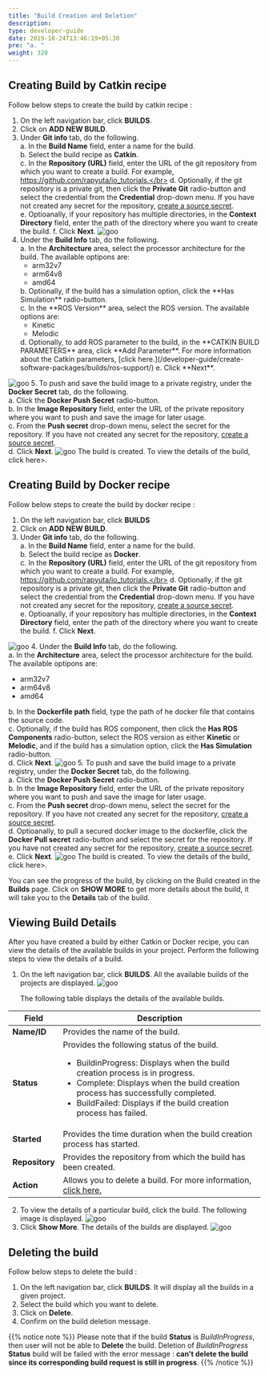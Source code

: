 ```yaml
---
title: "Build Creation and Deletion"
description:
type: developer-guide
date: 2019-10-24T13:46:19+05:30
pre: "a. "
weight: 320
---
```


## Creating Build by Catkin recipe 
Follow below steps to create the build by catkin recipe : 

1. On the left navigation bar, click **BUILDS**.
2. Click on **ADD NEW BUILD**.
3. Under **Git info** tab, do the following.</br>
	a. In the **Build Name** field, enter a name for the build.</br>
	b. Select the build recipe as **Catkin**.</br>
	c. In the **Repository (URL)** field, enter the URL of the git repository from which you want to create a build. For example, https://github.com/rapyuta/io_tutorials.</br>
	d. Optionally, if the git repository is a private git, then click the **Private Git** radio-button and select the credential from the **Credential** drop-down menu. If you have not created any secret for the repository, [create a source secret](/developer-guide/create-software-packages/secrets/sourcecode-repository/#creating-source-secret).</br>
	e. Optioanally, if your repository has multiple directories, in the **Context Directory** field, enter the path of the directory where you want to create the build.
	f. Click **Next**. 
![goo](/images/core-concepts/builds/build-creation/catkin-recipe.png?classes=border,shadow&width=30pc)
4. Under the **Build Info** tab, do the following.</br>
	a. In the **Architecture** area, select the processor architecture for the build. The available optipons are:</br>
	<ul>
	<li>arm32v7</li>
	<li>arm64v8</li>
	<li>amd64</li>
	</ul>
	b. Optionally, if the build has a simulation option, click the **Has Simulation** radio-button.</br>
	c. In the **ROS Version** area, select the ROS version. The available options are:</br>
	<ul>
	<li>Kinetic</li>
	<li>Melodic</li>
	</ul>
	d. Optionally, to add ROS parameter to the build, in the **CATKIN BUILD PARAMETERS** area, click **Add Parameter**. For more information about the Catkin parameters, [click here.](/developer-guide/create-software-packages/builds/ros-support/)
	e. Click **Next**.
![goo](/images/core-concepts/builds/build-creation/catkin-build-info.png?classes=border,shadow&width=30pc)
5. To push and save the build image to a private registry, under the **Docker Secret** tab, do the following.</br>
	a. Click the **Docker Push Secret** radio-button.</br>
	b. In the **Image Repository** field, enter the URL of the private repository where you want to push and save the image for later usage.</br>
	c. From the **Push secret** drop-down menu, select the secret for the repository. If you have not created any secret for the repository, [create a source secret](/developer-guide/create-software-packages/secrets/sourcecode-repository/#creating-source-secret).</br>
	d. Click **Next**.
![goo](/images/core-concepts/builds/build-creation/catkin-push-secret.png?classes=border,shadow&width=30pc)
The build is created. To view the details of the build, click here>.


## Creating Build by Docker recipe 
Follow below steps to create the build by docker recipe : 

1. On the left navigation bar, click **BUILDS**
2. Click on **ADD NEW BUILD**.
3. Under **Git info** tab, do the following.</br>
	a. In the **Build Name** field, enter a name for the build.</br>
	b. Select the build recipe as **Docker**.</br>
	c. In the **Repository (URL)** field, enter the URL of the git repository from which you want to create a build. For example, https://github.com/rapyuta/io_tutorials.</br>
	d. Optionally, if the git repository is a private git, then click the **Private Git** radio-button and select the credential from the **Credential** drop-down menu. If you have not created any secret for the repository, [create a source secret](/developer-guide/create-software-packages/secrets/sourcecode-repository/#creating-source-secret).</br>
	e. Optioanally, if your repository has multiple directories, in the **Context Directory** field, enter the path of the directory where you want to create the build.
	f. Click **Next**. 

![goo](/images/core-concepts/builds/build-creation/docker-recipe.png?classes=border,shadow&width=30pc)
4. Under the **Build Info** tab, do the following.</br>
	a. In the **Architecture** area, select the processor architecture for the build. The available optipons are:</br>
	<ul>
	<li>arm32v7</li>
	<li>arm64v8</li>
	<li>amd64</li>
	</ul>
	b. In the **Dockerfile path** field, type the path of he docker file that contains the source code.</br>
	c. Optionally, if the build has ROS component, then click the **Has ROS Components** radio-button, select the ROS version as either **Kinetic** or **Melodic**, and if the build has a simulation option, click the **Has Simulation** radio-button.</br>
	d. Click **Next**.
![goo](/images/core-concepts/builds/build-creation/docker-build-info.png?classes=border,shadow&width=30pc)
5. To push and save the build image to a private registry, under the **Docker Secret** tab, do the following.</br>
	a. Click the **Docker Push Secret** radio-button.</br>
	b. In the **Image Repository** field, enter the URL of the private repository where you want to push and save the image for later usage.</br>
	c. From the **Push secret** drop-down menu, select the secret for the repository. If you have not created any secret for the repository, [create a source secret](/developer-guide/create-software-packages/secrets/sourcecode-repository/#creating-source-secret).</br>
	d. Optioanally, to pull a secured docker image to the dockerfile, click the **Docker Pull secret** radio-button and select the secret for the repository. If you have not created any secret for the repository, [create a source secret](/developer-guide/create-software-packages/secrets/sourcecode-repository/#creating-source-secret).</br> 
	e. Click **Next**.
![goo](/images/core-concepts/builds/build-creation/docker-push-secret.png?classes=border,shadow&width=30pc)
The build is created. To view the details of the build, click here>.

You can see the progress of the build, by clicking on the Build created in the **Builds** page. 
Click on **SHOW MORE** to get more details about the build, it will take you to the **Details** tab of the build.

## Viewing Build Details
After you have created a build by either Catkin or Docker recipe, you can view the details of the available builds in your project. Perform the following steps to view the details of a build.

1. On the left navigation bar, click **BUILDS**. All the available builds of the projects are displayed.
![goo](/images/core-concepts/builds/build-creation/builds.png?classes=border,shadow&width=45pc)
 
	The following table displays the details of the available builds.

|Field|Description|
|-----|-----------|
|**Name/ID**| Provides the name of the build.
|**Status**| Provides the following status of the build. <ul><li>BuildinProgress: Displays when the build creation process is in progress.</li><li>Complete: Displays when the build creation process has successfully completed.</li><li>BuildFailed: Displays if the build creation process has failed.</li></ul>
|**Started**| Provides the time duration when the build creation process has started.
|**Repository**| Provides the repository from which the build has been created.
|**Action**| Allows you to delete a build. For more information, [click here.](/developer-guide/create-software-packages/builds/build-creation/#deleting-the-build)

 2. To view the details of a particular build, click the build. The following image is displayed.
![goo](/images/core-concepts/builds/build-creation/build-detail-action.png?classes=border,shadow&width=25pc)
 3. Click **Show More**. The details of the builds are displayed.
![goo](/images/core-concepts/builds/build-creation/build-details.png?classes=border,shadow&width=45pc)







## Deleting the build
Follow below steps to delete the build :

1. On the left navigation bar, click **BUILDS**. It will display all the builds in a given project.
2. Select the build which you want to delete. 
3. Click on **Delete**.
4. Confirm on the build deletion message.


{{% notice note %}}
Please note that if the build **Status** is _BuildInProgress_, then user will not be able to **Delete** the build. Deletion of _BuildInProgress_ **Status** build 
will be failed with the error message : **can't delete the build since its corresponding build request is still in progress**.
{{% /notice %}}



